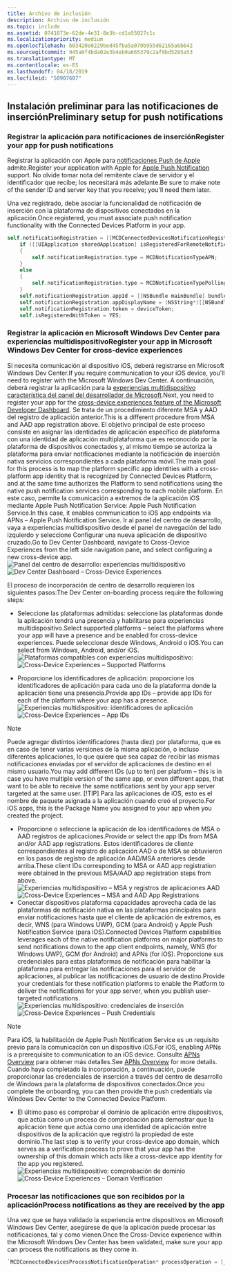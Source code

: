 ```yaml
---
title: Archivo de inclusión
description: Archivo de inclusión
ms.topic: include
ms.assetid: 0741073e-62de-4e31-8e3b-cd1a55027c1c
ms.localizationpriority: medium
ms.openlocfilehash: b03420e0229bed45fba5a079b955d62165a6b642
ms.sourcegitcommit: 945a0f4bda02e3b4eb9a665379c2af9bd5285a53
ms.translationtype: MT
ms.contentlocale: es-ES
ms.lasthandoff: 04/18/2019
ms.locfileid: "58907607"
---
```

## <a name="preliminary-setup-for-push-notifications"></a><span data-ttu-id="179f3-103">Instalación preliminar para las notificaciones de inserción</span><span class="sxs-lookup"><span data-stu-id="179f3-103">Preliminary setup for push notifications</span></span>

### <a name="register-your-app-for-push-notifications"></a><span data-ttu-id="179f3-104">Registrar la aplicación para notificaciones de inserción</span><span class="sxs-lookup"><span data-stu-id="179f3-104">Register your app for push notifications</span></span>

<span data-ttu-id="179f3-105">Registrar la aplicación con Apple para [notificaciones Push de Apple](https://developer.apple.com/notifications/) admite.</span><span class="sxs-lookup"><span data-stu-id="179f3-105">Register your application with Apple for [Apple Push Notification](https://developer.apple.com/notifications/) support.</span></span> <span data-ttu-id="179f3-106">No olvide tomar nota del remitente clave de servidor y el identificador que recibe; los necesitará más adelante.</span><span class="sxs-lookup"><span data-stu-id="179f3-106">Be sure to make note of the sender ID and server key that you receive; you'll need them later.</span></span> 

<span data-ttu-id="179f3-107">Una vez registrado, debe asociar la funcionalidad de notificación de inserción con la plataforma de dispositivos conectados en la aplicación.</span><span class="sxs-lookup"><span data-stu-id="179f3-107">Once registered, you must associate push notification functionality with the Connected Devices Platform in your app.</span></span>

```ObjectiveC
self.notificationRegistration = [[MCDConnectedDevicesNotificationRegistration alloc] init];
    if ([[UIApplication sharedApplication] isRegisteredForRemoteNotifications])
    {
        self.notificationRegistration.type = MCDNotificationTypeAPN;
    }
    else
    {
        self.notificationRegistration.type = MCDNotificationTypePolling;
    }
    self.notificationRegistration.appId = [[NSBundle mainBundle] bundleIdentifier];
    self.notificationRegistration.appDisplayName = (NSString*)[[NSBundle mainBundle] objectForInfoDictionaryKey:@"CFBundleDisplayName"];
    self.notificationRegistration.token = deviceToken;
    self.isRegisteredWithToken = YES;
```

### <a name="register-your-app-in-microsoft-windows-dev-center-for-cross-device-experiences"></a><span data-ttu-id="179f3-108">Registrar la aplicación en Microsoft Windows Dev Center para experiencias multidispositivo</span><span class="sxs-lookup"><span data-stu-id="179f3-108">Register your app in Microsoft Windows Dev Center for cross-device experiences</span></span>
<span data-ttu-id="179f3-109">Si necesita comunicación al dispositivo iOS, deberá registrarse en Microsoft Windows Dev Center.</span><span class="sxs-lookup"><span data-stu-id="179f3-109">If you require communication to your iOS device, you'll need to register with the Microsoft Windows Dev Center.</span></span>  <span data-ttu-id="179f3-110">A continuación, deberá registrar la aplicación para la [experiencias multidispositivo característica del panel del desarrollador de Microsoft](https://developer.microsoft.com/dashboard/crossplatform/web).</span><span class="sxs-lookup"><span data-stu-id="179f3-110">Next, you need to register your app for the [cross-device experiences feature of the Microsoft Developer Dashboard](https://developer.microsoft.com/dashboard/crossplatform/web).</span></span> <span data-ttu-id="179f3-111">Se trata de un procedimiento diferente MSA y AAD del registro de aplicación anterior.</span><span class="sxs-lookup"><span data-stu-id="179f3-111">This is a different procedure from MSA and AAD app registration above.</span></span> <span data-ttu-id="179f3-112">El objetivo principal de este proceso consiste en asignar las identidades de aplicación específico de plataforma con una identidad de aplicación multiplataforma que es reconocido por la plataforma de dispositivos conectados y, al mismo tiempo se autoriza la plataforma para enviar notificaciones mediante la notificación de inserción nativa servicios correspondientes a cada plataforma móvil.</span><span class="sxs-lookup"><span data-stu-id="179f3-112">The main goal for this process is to map the platform specific app identities with a cross-platform app identity that is recognized by Connected Devices Platform, and at the same time authorizes the Platform to send notifications using the native push notification services corresponding to each mobile platform.</span></span> <span data-ttu-id="179f3-113">En este caso, permite la comunicación a extremos de la aplicación iOS mediante Apple Push Notification Service: Apple Push Notification Service.</span><span class="sxs-lookup"><span data-stu-id="179f3-113">In this case, it enables communication to iOS app endpoints via APNs – Apple Push Notification Service.</span></span> <span data-ttu-id="179f3-114">Ir al panel del centro de desarrollo, vaya a experiencias multidispositivo desde el panel de navegación del lado izquierdo y seleccione Configurar una nueva aplicación de dispositivo cruzado.</span><span class="sxs-lookup"><span data-stu-id="179f3-114">Go to Dev Center Dashboard, navigate to Cross-Device Experiences from the left side navigation pane, and select configuring a new cross-device app.</span></span>
<span data-ttu-id="179f3-115">![Panel del centro de desarrollo: experiencias multidispositivo](../../notifications/media/dev_center_portal/dev_center_portal_1_overview.png)</span><span class="sxs-lookup"><span data-stu-id="179f3-115">![Dev Center Dashboard – Cross-Device Experiences](../../notifications/media/dev_center_portal/dev_center_portal_1_overview.png)</span></span>

<span data-ttu-id="179f3-116">El proceso de incorporación de centro de desarrollo requieren los siguientes pasos:</span><span class="sxs-lookup"><span data-stu-id="179f3-116">The Dev Center on-boarding process require the following steps:</span></span>
* <span data-ttu-id="179f3-117">Seleccione las plataformas admitidas: seleccione las plataformas donde la aplicación tendrá una presencia y habilitarse para experiencias multidispositivo.</span><span class="sxs-lookup"><span data-stu-id="179f3-117">Select supported platforms – select the platforms where your app will have a presence and be enabled for cross-device experiences.</span></span> <span data-ttu-id="179f3-118">Puede seleccionar desde Windows, Android o iOS.</span><span class="sxs-lookup"><span data-stu-id="179f3-118">You can select from Windows, Android, and/or iOS.</span></span>
<span data-ttu-id="179f3-119">![Plataformas compatibles con experiencias multidispositivo:](../../notifications/media/dev_center_portal/dev_center_portal_2_supported_platforms.png)</span><span class="sxs-lookup"><span data-stu-id="179f3-119">![Cross-Device Experiences – Supported Platforms](../../notifications/media/dev_center_portal/dev_center_portal_2_supported_platforms.png)</span></span>

* <span data-ttu-id="179f3-120">Proporcione los identificadores de aplicación: proporcione los identificadores de aplicación para cada uno de la plataforma donde la aplicación tiene una presencia.</span><span class="sxs-lookup"><span data-stu-id="179f3-120">Provide app IDs – provide app IDs for each of the platform where your app has a presence.</span></span>
<span data-ttu-id="179f3-121">![Experiencias multidispositivo: identificadores de aplicación](../../notifications/media/dev_center_portal/dev_center_portal_3_app_ids.png)</span><span class="sxs-lookup"><span data-stu-id="179f3-121">![Cross-Device Experiences – App IDs](../../notifications/media/dev_center_portal/dev_center_portal_3_app_ids.png)</span></span>
> [!NOTE]
> <span data-ttu-id="179f3-122">Puede agregar distintos identificadores (hasta diez) por plataforma, que es en caso de tener varias versiones de la misma aplicación, o incluso diferentes aplicaciones, lo que quiere que sea capaz de recibir las mismas notificaciones enviadas por el servidor de aplicaciones de destino en el mismo usuario.</span><span class="sxs-lookup"><span data-stu-id="179f3-122">You may add different IDs (up to ten) per platform – this is in case you have multiple version of the same app, or even different apps, that want to be able to receive the same notifications sent by your app server targeted at the same user.</span></span> 
> [!TIP] 
> <span data-ttu-id="179f3-123">Para las aplicaciones de iOS, esto es el nombre de paquete asignada a la aplicación cuando creó el proyecto.</span><span class="sxs-lookup"><span data-stu-id="179f3-123">For iOS apps, this is the Package Name you assigned to your app when you created the project.</span></span> 

* <span data-ttu-id="179f3-124">Proporcione o seleccione la aplicación de los identificadores de MSA o AAD registros de aplicaciones.</span><span class="sxs-lookup"><span data-stu-id="179f3-124">Provide or select the app IDs from MSA and/or AAD app registrations.</span></span> <span data-ttu-id="179f3-125">Estos identificadores de cliente correspondientes al registro de aplicación AAD o de MSA se obtuvieron en los pasos de registro de aplicación AAD/MSA anteriores desde arriba.</span><span class="sxs-lookup"><span data-stu-id="179f3-125">These client IDs corresponding to MSA or AAD app registration were obtained in the previous MSA/AAD app registration steps from above.</span></span>
<span data-ttu-id="179f3-126">![Experiencias multidispositivo – MSA y registros de aplicaciones AAD](../../notifications/media/dev_center_portal/dev_center_portal_4_msa_aad_connections.png)</span><span class="sxs-lookup"><span data-stu-id="179f3-126">![Cross-Device Experiences – MSA and AAD App Registrations](../../notifications/media/dev_center_portal/dev_center_portal_4_msa_aad_connections.png)</span></span>
* <span data-ttu-id="179f3-127">Conectar dispositivos plataforma capacidades aprovecha cada de las plataformas de notificación nativa en las plataformas principales para enviar notificaciones hasta que el cliente de aplicación de extremos, es decir, WNS (para Windows UWP), GCM (para Android) y Apple Push Notification Service (para iOS).</span><span class="sxs-lookup"><span data-stu-id="179f3-127">Connected Devices Platform capabilities leverages each of the native notification platforms on major platforms to send notifications down to the app client endpoints, namely, WNS (for Windows UWP), GCM (for Android) and APNs (for iOS).</span></span> <span data-ttu-id="179f3-128">Proporcione sus credenciales para estas plataformas de notificación para habilitar la plataforma para entregar las notificaciones para el servidor de aplicaciones, al publicar las notificaciones de usuario de destino.</span><span class="sxs-lookup"><span data-stu-id="179f3-128">Provide your credentials for these notification platforms to enable the Platform to deliver the notifications for your app server, when you publish user-targeted notifications.</span></span> 
<span data-ttu-id="179f3-129">![Experiencias multidispositivo: credenciales de inserción](../../notifications/media/dev_center_portal/dev_center_portal_5_push_credentials.png)</span><span class="sxs-lookup"><span data-stu-id="179f3-129">![Cross-Device Experiences – Push Credentials](../../notifications/media/dev_center_portal/dev_center_portal_5_push_credentials.png)</span></span>
> [!NOTE] 
> <span data-ttu-id="179f3-130">Para iOS, la habilitación de Apple Push Notification Service es un requisito previo para la comunicación con un dispositivo iOS.</span><span class="sxs-lookup"><span data-stu-id="179f3-130">For iOS, enabling APNs is a prerequisite to communication to an iOS device.</span></span> <span data-ttu-id="179f3-131">Consulte [APNs Overview](https://developer.apple.com/library/archive/documentation/NetworkingInternet/Conceptual/RemoteNotificationsPG/APNSOverview.html#//apple_ref/doc/uid/TP40008194-CH8-SW1) para obtener más detalles.</span><span class="sxs-lookup"><span data-stu-id="179f3-131">See [APNs Overview](https://developer.apple.com/library/archive/documentation/NetworkingInternet/Conceptual/RemoteNotificationsPG/APNSOverview.html#//apple_ref/doc/uid/TP40008194-CH8-SW1) for more details.</span></span> <span data-ttu-id="179f3-132">Cuando haya completado la incorporación, a continuación, puede proporcionar las credenciales de inserción a través del centro de desarrollo de Windows para la plataforma de dispositivos conectados.</span><span class="sxs-lookup"><span data-stu-id="179f3-132">Once you complete the onboarding, you can then provide the push credentials via Windows Dev Center to the Connected Device Platform.</span></span> 
* <span data-ttu-id="179f3-133">El último paso es comprobar el dominio de aplicación entre dispositivos, que actúa como un proceso de comprobación para demostrar que la aplicación tiene que actúa como una identidad de aplicación entre dispositivos de la aplicación que registró la propiedad de este dominio.</span><span class="sxs-lookup"><span data-stu-id="179f3-133">The last step is to verify your cross-device app domain, which serves as a verification process to prove that your app has the ownership of this domain which acts like a cross-device app identity for the app you registered.</span></span>
<span data-ttu-id="179f3-134">![Experiencias multidispositivo: comprobación de dominio](../../notifications/media/dev_center_portal/dev_center_portal_6_domain_verification.png)</span><span class="sxs-lookup"><span data-stu-id="179f3-134">![Cross-Device Experiences – Domain Verification](../../notifications/media/dev_center_portal/dev_center_portal_6_domain_verification.png)</span></span>

### <a name="process-notifications-as-they-are-received-by-the-app"></a><span data-ttu-id="179f3-135">Procesar las notificaciones que son recibidos por la aplicación</span><span class="sxs-lookup"><span data-stu-id="179f3-135">Process notifications as they are received by the app</span></span>

<span data-ttu-id="179f3-136">Una vez que se haya validado la experiencia entre dispositivos en Microsoft Windows Dev Center, asegúrese de que la aplicación puede procesar las notificaciones, tal y como vienen.</span><span class="sxs-lookup"><span data-stu-id="179f3-136">Once the Cross-Device experience within the Microsoft Windows Dev Center has been validated, make sure your app can process the notifications as they come in.</span></span> 

```ObjectiveC
`MCDConnectedDevicesProcessNotificationOperation* processOperation = [_platformManager.platform processNotification:notificationInfo];`
```